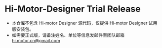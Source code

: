 # Hi-Motor-Designer Trial Release
- 本仓库不包含 Hi-motor Designer 源代码，仅提供 Hi-motor Designer 试用版安装包。
- 如需要正式版，请备注姓名、单位等信息发邮件至团队邮箱 [hi.motor.cn@gmail.com](mailto:hi.motor.cn@gmail.com)
